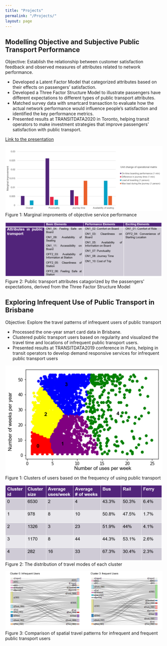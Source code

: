 ```yaml
---
title: "Projects"
permalink: "/Projects/"
layout: page
---
```


## Modelling Objective and Subjective Public Transport Performance

Objective: Establish the relationship between customer satisfaction feedback and observed measures of attributes related to network performance.

 - Developed a Latent Factor Model that categorized attributes based on their effects on passengers’ satisfaction.
 - Developed a Three Factor Structure Model to illustrate passengers have different expectations to different types of public transport attributes.
 - Matched survey data with smartcard transaction to evaluate how the actual network performance would influence people’s satisfaction and identified the key performance metrics.
 - Presented results at TRANSITDATA2020 in Toronto, helping transit operators to make investment strategies that improve passengers’ satisfaction with public transport. 

[Link to the presentation](https://www.youtube.com/watch?v=4AmQ6SHDylA)

![screenshot](image/sat_result.png)
Figure 1: Marginal improments of objective service performance 

![screenshot](image/threefactor.png)
Figure 2: Public transport attributes catagorized by the passengers' expectations, derived from the Three Factor Structure Model 

## Exploring Infrequent Use of Public Transport in Brisbane

Objective: Explore the travel patterns of infrequent users of public transport

 - Processed the one-year smart card data in Brisbane.
 - Clustered public transport users based on regularity and visualized the travel time and locations of infrequent public transport users.
 - Presented results at TRANSITDATA2019 conference in Paris, helping in transit operators to develop demand responsive services for infrequent public transport users

![screenshot](image/clusterusers.png)
Figure 1: Clusters of users based on the frequency of using public transport


![screenshot](image/travelmode.png)
Figure 2: The distribution of travel modes of each cluster

![screenshot](image/spatialtravelpattern.png)
Figure 3: Comparison of spatial travel patterns for infrequent and frequent public transport users


 

